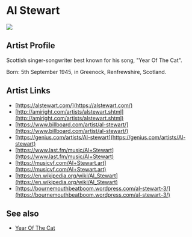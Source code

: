 # Al Stewart

![](../../asssets/artists/Al_Stewart.png)

## Artist Profile

Scottish singer-songwriter best known for his song, "Year Of The Cat".

Born: 5th September 1945, in Greenock, Renfrewshire, Scotland.

## Artist Links

- [https://alstewart.com/](https://alstewart.com/)
- [http://amiright.com/artists/alstewart.shtml](http://amiright.com/artists/alstewart.shtml)
- [https://www.billboard.com/artist/al-stewart/](https://www.billboard.com/artist/al-stewart/)
- [https://genius.com/artists/Al-stewart](https://genius.com/artists/Al-stewart)
- [https://www.last.fm/music/Al+Stewart](https://www.last.fm/music/Al+Stewart)
- [https://musicvf.com/Al+Stewart.art](https://musicvf.com/Al+Stewart.art)
- [https://en.wikipedia.org/wiki/Al_Stewart](https://en.wikipedia.org/wiki/Al_Stewart)
- [https://bournemouthbeatboom.wordpress.com/al-stewart-3/](https://bournemouthbeatboom.wordpress.com/al-stewart-3/)


## See also

- [Year Of The Cat](Al_Stewart-Year_Of_The_Cat.md)

